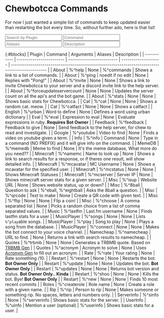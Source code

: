 # Chewbotcca Commands

For now I just wanted a simple list of commands to keep updated easier than restarting the bot every time. So, without further ado, here is that list!

<link rel="stylesheet" href="assets/css/searchBoxes.css">
<script src="assets/js/searchtable.js"></script>
<script src="https://ajax.googleapis.com/ajax/libs/jquery/2.1.1/jquery.min.js"></script>

<input type="text" id="findblocks" onkeyup="searchTable(0, 'findblocks')" placeholder="Search by Plugin">
<input type="text" id="findids" onkeyup="searchTable(1, 'findids')" placeholder="Command">
<input type="text" id="findprice" onkeyup="searchTable(2, 'findprice')" placeholder="Aliases">
<input type="text" id="findbuy" onkeyup="searchTable(3, 'findbuy')" placeholder="Description">

{:#blocks}
| Plugin      | Command                  | Arguments                 | Aliases              | Description                                                                                      |
| ----------- | ------------------------ | ------------------------- | -------------------- | ------------------------------------------------------------------------------------------------ |
| About       | %^help                   | None                      | %^commands           | Shows a link to a list of commands.                                                              |
| About       | %^ping                   | noedit if no edit         | None                 | Replies with "Pong!"                                                                             |
| About       | %^invite                 | None                      | None                 | Shows a link to invite Chewbotcca to your server and a discord invite link to the help server.   |
| About       | %^forceupdateservercount | None                      | None                 | Updates the server count on all the api's and the bot game.                                      |
| About       | %^stats                  | None                      | None                 | Shows basic stats for Chewbotcca.                                                                |
| Cat         | %^cat                    | None                      | None                 | Shows a random cat. meow.                                                                        |
| Cat         | %^catfact                | None                      | None                 | Shows a catfact                                                                                  |
| English     | %^urban                  | Word to define            | None                 | Defines a word using urban dictionary                                                            |
| Eval        | %^eval                   | Expression to eval        | None                 | Evaluate expressions in ruby. **Requires Bot Owner**                                             |
| Feedback    | %^feedback               | Feedback to give          | None                 | Send feedback to the help server, for chew to read and investigate.                              |
| Google      | %^youtube                | Video to find             | None                 | Finds a video on youtube given a term.                                                           |
| Info        | %^info                   | Command                   | None                 | Type in a command (NO PREFIX) and it will give info on the command.                              |
| MemeDB      | %^memedb                 | Meme to find              | None                 | It's the meme database, What more do you need??                                                  |
| Minecraft   | %^namemc                 | Name to look up           | None                 | Shows a link to search results for a response, or if theres one result, will show detailed info. |
| Minecraft   | %^mcavatar               | MC Username               | None                 | Shows a mcavatar for the specified user.                                                         |
| Minecraft   | %^mcstatus               | None                      | None                 | Shows Minecraft Statuses                                                                         |
| Minecraft   | %^mcserver               | Server IP                 | None                 | Shows minecraft server stats for a given server.                                                 |
| Misc        | %^isup                   | Website URL               | None                 | Shows website status, up or down?                                                                |
| Misc        | %^8ball                  | Question to ask           | %^eball, %^eightball | Asks the 8ball a question.                                                                       |
| Misc        | %^qrcode                 | Text to make              | None                 | Create a QR code with given text.                                                                |
| Misc        | %^flip                   | None                      | None                 | Flip a coin!                                                                                     |
| Misc        | %^choose                 | A comma separated list    | None                 | Picks a random choice from a list of comma separated values.                                     |
| Music       | %^lastfm                 | Last.fm username          | None                 | Finds lastfm stats for a user                                                                    |
| MusicPlayer | %^songs                  | None                      | None                 | Lists `%^play`able songs.                                                                        |
| MusicPlayer | %^play                   | Song to play              | None                 | Plays a song from the database.                                                                  |
| MusicPlayer | %^connect                | None                      | None                 | Makes the bot connect to your voice channel.                                                     |
| Namecheap   | %^namecheap              | URL to find.              | None                 | Returns a link with search results to namecheap.                                                 |
| Quotes      | %^trbmb                  | None                      | None                 | Generates a TRBMB quote. Based on [TRBMB Gen](http://trbmb.chew.pw)                              |
| Quotes      | %^acronym                | Acronym to solve          | None                 | Uses [Acronym Gen](http://acronym.chew.pw) to fill out an acronym.                                           |
| Rate        | %^rate                   | Your rating               | None                 | Rate something /10.                                                                              |
| Restart     | %^restart                | None                      | None                 | Restarts the bot. **Bot Owner Only**                                                             |
| Restart     | %^update                 | None                      | None                 | Updates the bot. **Bot Owner Only**                                                              |
| Restart     | %^updates                | None                      | None                 | Returns bot version and status. **Bot Owner Only.. Kinda**                                       |
| Restart     | %^shoo                   | None                      | None                 | Kills the bot. Bye! **Bot Owner Only**                                                           |
| Restart     | %^new                    | None                      | None                 | Finds 10 most recent commits                                                                     |
| Roles       | %^createrole             | Role name                 | None                 | Create a role with a given name.                                                                 |
| Rip         | %^rip                    | Person to rip             | None                 | Makes someone or something rip. No spaces, letters and numbers only.                             |
| ServerInfo  | %^sinfo                  | None                      | %^serverinfo         | Shows basic stats for the server.                                                                |
| UserInfo    | %^uinfo                  | Mention a user (optional) | %^userinfo           | Shows basic stats for a user.                                                                    |
